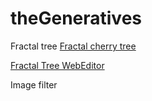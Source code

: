 # theGeneratives

Fractal tree
[Fractal cherry tree](https://medhiniv.github.io/theGeneratives/FractalTree/)

[Fractal Tree WebEditor](https://editor.p5js.org/medhini1/full/gRl61DXFh)

Image filter
